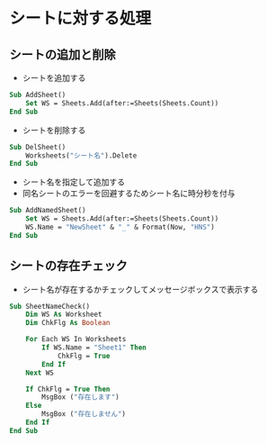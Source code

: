 # シートに対する処理  

## シートの追加と削除  

* シートを追加する

```vb
Sub AddSheet()
    Set WS = Sheets.Add(after:=Sheets(Sheets.Count))
End Sub
```

* シートを削除する

```vb
Sub DelSheet()
    Worksheets("シート名").Delete
End Sub
```

* シート名を指定して追加する
* 同名シートのエラーを回避するためシート名に時分秒を付与

```vb
Sub AddNamedSheet()
    Set WS = Sheets.Add(after:=Sheets(Sheets.Count))
    WS.Name = "NewSheet" & "_" & Format(Now, "HNS")
End Sub
```

## シートの存在チェック  

* シート名が存在するかチェックしてメッセージボックスで表示する

```vb
Sub SheetNameCheck()
    Dim WS As Worksheet
    Dim ChkFlg As Boolean

    For Each WS In Worksheets
        If WS.Name = "Sheet1" Then
            ChkFlg = True
        End If
    Next WS

    If ChkFlg = True Then
        MsgBox ("存在します")
    Else
        MsgBox ("存在しません")
    End If
End Sub
```
